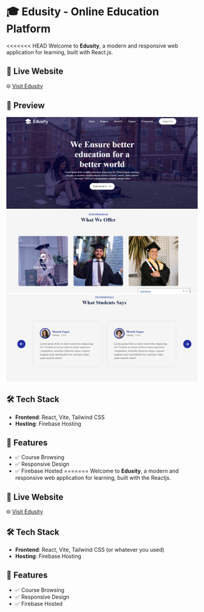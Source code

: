# 🎓 Edusity - Online Education Platform

<<<<<<< HEAD
Welcome to **Edusity**, a modern and responsive web application for learning, built with React.js.

## 🚀 Live Website

🌐 [Visit Edusity](https://edusity-978cc.web.app/)

## 📸 Preview

![Edusity Screenshot 1](./Screenshot_18.png)
![Edusity Screenshot 2](./Screenshot_19.png)
![Edusity Screenshot 3](./Screenshot_20.png)

## 🛠️ Tech Stack

- **Frontend**: React, Vite, Tailwind CSS
- **Hosting**: Firebase Hosting

## 📂 Features

- ✅ Course Browsing  
- ✅ Responsive Design  
- ✅ Firebase Hosted
=======
Welcome to **Edusity**, a modern and responsive web application for learning, built with the Reactjs.

## 🚀 Live Website

🌐 [Visit Edusity](https://edusity-978cc.web.app/)


## 🛠️ Tech Stack

- **Frontend**: React, Vite, Tailwind CSS (or whatever you used)
- **Hosting**: Firebase Hosting

## 📂 Features

- ✅ Course Browsing
- ✅ Responsive Design
- ✅ Firebase Hosted
